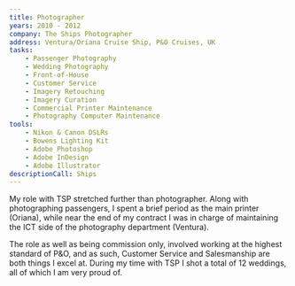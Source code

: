 ```yaml
---
title: Photographer
years: 2010 - 2012
company: The Ships Photographer
address: Ventura/Oriana Cruise Ship, P&O Cruises, UK
tasks:
    - Passenger Photography
    - Wedding Photography
    - Front-of-House
    - Customer Service
    - Imagery Retouching
    - Imagery Curation
    - Commercial Printer Maintenance
    - Photography Computer Maintenance
tools:
    - Nikon & Canon DSLRs
    - Bowens Lighting Kit
    - Adobe Photoshop
    - Adobe InDesign
    - Adobe Illustrator
descriptionCall: Ships
---
```

<p>My role with TSP stretched further than photographer. Along with photographing passengers, I spent a brief period as the main printer (Oriana), while near the end of my contract I was in charge of maintaining the ICT side of the photography department (Ventura).</p>
<p>The role as well as being commission only, involved working at the highest standard of P&O, and as such, Customer Service and Salesmanship are both things I excel at. During my time with TSP I shot a total of 12 weddings, all of which I am very proud of.</p>
